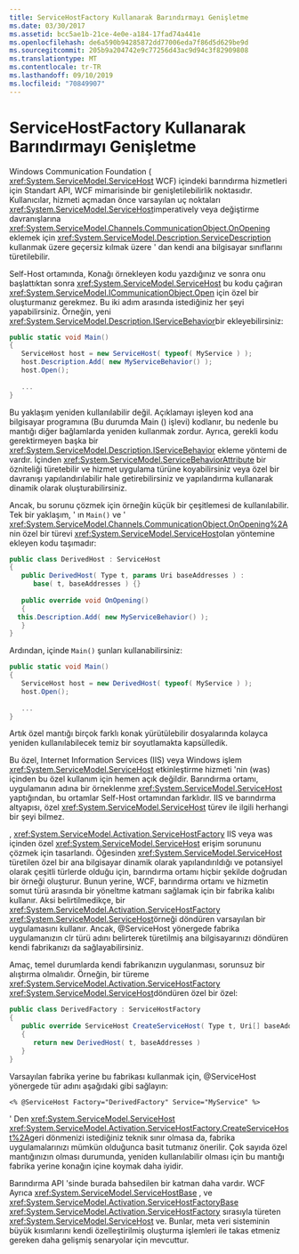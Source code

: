 ```yaml
---
title: ServiceHostFactory Kullanarak Barındırmayı Genişletme
ms.date: 03/30/2017
ms.assetid: bcc5ae1b-21ce-4e0e-a184-17fad74a441e
ms.openlocfilehash: de6a590b94285872dd77006eda7f86d5d629be9d
ms.sourcegitcommit: 205b9a204742e9c77256d43ac9d94c3f82909808
ms.translationtype: MT
ms.contentlocale: tr-TR
ms.lasthandoff: 09/10/2019
ms.locfileid: "70849907"
---
```

# <a name="extending-hosting-using-servicehostfactory"></a>ServiceHostFactory Kullanarak Barındırmayı Genişletme
Windows Communication Foundation ( <xref:System.ServiceModel.ServiceHost> WCF) içindeki barındırma hizmetleri için Standart API, WCF mimarisinde bir genişletilebilirlik noktasıdır. Kullanıcılar, hizmeti açmadan önce varsayılan uç noktaları <xref:System.ServiceModel.ServiceHost>imperatively veya değiştirme davranışlarına <xref:System.ServiceModel.Channels.CommunicationObject.OnOpening> eklemek için <xref:System.ServiceModel.Description.ServiceDescription> kullanmak üzere geçersiz kılmak üzere ' dan kendi ana bilgisayar sınıflarını türetilebilir.  
  
 Self-Host ortamında, Konağı örnekleyen kodu yazdığınız ve sonra onu başlattıktan sonra <xref:System.ServiceModel.ServiceHost> bu kodu çağıran <xref:System.ServiceModel.ICommunicationObject.Open> için özel bir oluşturmanız gerekmez. Bu iki adım arasında istediğiniz her şeyi yapabilirsiniz. Örneğin, yeni <xref:System.ServiceModel.Description.IServiceBehavior>bir ekleyebilirsiniz:  
  
```csharp
public static void Main()  
{  
   ServiceHost host = new ServiceHost( typeof( MyService ) );  
   host.Description.Add( new MyServiceBehavior() );  
   host.Open();  
  
   ...  
}  
```  
  
 Bu yaklaşım yeniden kullanılabilir değil. Açıklamayı işleyen kod ana bilgisayar programına (Bu durumda Main () işlevi) kodlanır, bu nedenle bu mantığı diğer bağlamlarda yeniden kullanmak zordur. Ayrıca, gerekli kodu gerektirmeyen başka bir <xref:System.ServiceModel.Description.IServiceBehavior> ekleme yöntemi de vardır. İçinden <xref:System.ServiceModel.ServiceBehaviorAttribute> bir özniteliği türetebilir ve hizmet uygulama türüne koyabilirsiniz veya özel bir davranışı yapılandırılabilir hale getirebilirsiniz ve yapılandırma kullanarak dinamik olarak oluşturabilirsiniz.  
  
 Ancak, bu sorunu çözmek için örneğin küçük bir çeşitlemesi de kullanılabilir. Tek bir yaklaşım, ' ın `Main()` ve ' <xref:System.ServiceModel.Channels.CommunicationObject.OnOpening%2A> nin özel bir türevi <xref:System.ServiceModel.ServiceHost>olan yöntemine ekleyen kodu taşımadır:  
  
```csharp
public class DerivedHost : ServiceHost  
{  
   public DerivedHost( Type t, params Uri baseAddresses ) :  
      base( t, baseAddresses ) {}  
  
   public override void OnOpening()  
   {  
  this.Description.Add( new MyServiceBehavior() );  
   }  
}  
```  
  
 Ardından, içinde `Main()` şunları kullanabilirsiniz:  
  
```csharp
public static void Main()  
{  
   ServiceHost host = new DerivedHost( typeof( MyService ) );  
   host.Open();  
  
   ...  
}  
```  
  
 Artık özel mantığı birçok farklı konak yürütülebilir dosyalarında kolayca yeniden kullanılabilecek temiz bir soyutlamakta kapsülledik.  
  
 Bu özel, Internet Information Services (IIS) veya Windows işlem <xref:System.ServiceModel.ServiceHost> etkinleştirme hizmeti 'nin (was) içinden bu özel kullanım için hemen açık değildir. Barındırma ortamı, uygulamanın adına bir örneklenme <xref:System.ServiceModel.ServiceHost> yaptığından, bu ortamlar Self-Host ortamından farklıdır. IIS ve barındırma altyapısı, özel <xref:System.ServiceModel.ServiceHost> türev ile ilgili herhangi bir şeyi bilmez.  
  
 , <xref:System.ServiceModel.Activation.ServiceHostFactory> IIS veya was içinden özel <xref:System.ServiceModel.ServiceHost> erişim sorununu çözmek için tasarlandı. Öğesinden <xref:System.ServiceModel.ServiceHost> türetilen özel bir ana bilgisayar dinamik olarak yapılandırıldığı ve potansiyel olarak çeşitli türlerde olduğu için, barındırma ortamı hiçbir şekilde doğrudan bir örneği oluşturur. Bunun yerine, WCF, barındırma ortamı ve hizmetin somut türü arasında bir yöneltme katmanı sağlamak için bir fabrika kalıbı kullanır. Aksi belirtilmedikçe, bir <xref:System.ServiceModel.Activation.ServiceHostFactory> <xref:System.ServiceModel.ServiceHost>örneği döndüren varsayılan bir uygulamasını kullanır. Ancak, @ServiceHost yönergede fabrika uygulamanızın clr türü adını belirterek türetilmiş ana bilgisayarınızı döndüren kendi fabrikanızı da sağlayabilirsiniz.  
  
 Amaç, temel durumlarda kendi fabrikanızın uygulanması, sorunsuz bir alıştırma olmalıdır. Örneğin, bir türeme <xref:System.ServiceModel.Activation.ServiceHostFactory> <xref:System.ServiceModel.ServiceHost>döndüren özel bir özel:  
  
```csharp
public class DerivedFactory : ServiceHostFactory  
{  
   public override ServiceHost CreateServiceHost( Type t, Uri[] baseAddresses )  
   {  
      return new DerivedHost( t, baseAddresses )  
   }  
}  
```  
  
 Varsayılan fabrika yerine bu fabrikası kullanmak için, @ServiceHost yönergede tür adını aşağıdaki gibi sağlayın:  
  
`<% @ServiceHost Factory="DerivedFactory" Service="MyService" %>`  
  
 ' Den <xref:System.ServiceModel.ServiceHost> <xref:System.ServiceModel.Activation.ServiceHostFactory.CreateServiceHost%2A>geri dönmenizi istediğiniz teknik sınır olmasa da, fabrika uygulamalarınızı mümkün olduğunca basit tutmanız önerilir. Çok sayıda özel mantığınızın olması durumunda, yeniden kullanılabilir olması için bu mantığı fabrika yerine konağın içine koymak daha iyidir.  
  
 Barındırma API 'sinde burada bahsedilen bir katman daha vardır. WCF Ayrıca <xref:System.ServiceModel.ServiceHostBase> , ve <xref:System.ServiceModel.Activation.ServiceHostFactoryBase> <xref:System.ServiceModel.Activation.ServiceHostFactory> sırasıyla türeten <xref:System.ServiceModel.ServiceHost> ve. Bunlar, meta veri sisteminin büyük kısımlarını kendi özelleştirilmiş oluşturma işlemleri ile takas etmeniz gereken daha gelişmiş senaryolar için mevcuttur.
